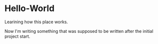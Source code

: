 # Hello-World
Learining how this place works.


Now I'm writing something that was supposed to be written after the initial project start.
